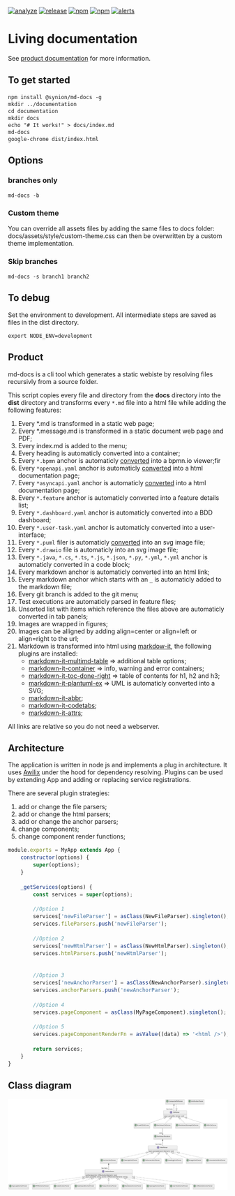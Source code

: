 <!-- [![test](https://github.com/synionnl/md-docs-cli/actions/workflows/test.yml/badge.svg)](https://github.com/synionnl/md-docs-cli/actions/workflows/test.yml)
[![audit](https://github.com/synionnl/md-docs-cli/actions/workflows/audit.yml/badge.svg)](https://github.com/synionnl/md-docs-cli/actions/workflows/audit.yml) -->
[![analyze](https://github.com/synionnl/md-docs-cli/actions/workflows/analyze.yml/badge.svg)](https://github.com/synionnl/md-docs-cli/actions/workflows/analyze.yml)
[![release](https://github.com/synionnl/md-docs-cli/actions/workflows/release.yml/badge.svg)](https://github.com/synionnl/md-docs-cli/actions/workflows/release.yml)
[![npm](https://img.shields.io/npm/v/@synion/md-docs.svg)](https://npmjs.org/package/@synion/md-docs)
[![npm](https://img.shields.io/npm/dm/@synion/md-docs.svg)](https://npmjs.org/package/@synion/md-docs)
[![alerts](https://img.shields.io/lgtm/alerts/g/synionnl/md-docs-cli.svg?logo=lgtm&logoWidth=18)](https://lgtm.com/projects/g/synionnl/md-docs-cli/alerts/)

# Living documentation

See [product documentation](https://docs.synion.nl/products/md-docs-cli/index.html) for more information.

## To get started

```
npm install @synion/md-docs -g
mkdir ../documentation
cd documentation
mkdir docs
echo "# It works!" > docs/index.md
md-docs
google-chrome dist/index.html
```

## Options

### branches only

```
md-docs -b
```

### Custom theme

You can override all assets files by adding the same files to docs folder:  docs/assets/style/custom-theme.css can then be overwritten by a custom theme implementation.

### Skip branches

```
md-docs -s branch1 branch2
```

## To debug

Set the environment to development. All intermediate steps are saved as files in the dist directory.

```
export NODE_ENV=development
```

## Product

md-docs is a cli tool which generates a static webiste by resolving files recursivly from a source folder.

This script copies every file and directory from the **docs** directory into the **dist** directory and transforms every `*.md` file into a html file while adding the following features:

1. Every *.md is transformed in a static web page;
1. Every *.message.md is transformed in a static document web page and PDF;
1. Every index.md is added to the menu;
1. Every heading is automaticly converted into a container;
1. Every `*.bpmn` anchor is automaticly [converted](https://bpmn.io/toolkit/bpmn-js/) into a bpmn.io viewer;fir
1. Every `*openapi.yaml` anchor is automaticly [converted](https://github.com/OpenAPITools/openapi-generator) into a html documentation page;
1. Every `*asyncapi.yaml` anchor is automaticly [converted](https://github.com/asyncapi/generator) into a html documentation page;
1. Every `*.feature` anchor is automaticly converted into a feature details list;
1. Every `*.dashboard.yaml` anchor is automaticly converted into a BDD dashboard;
1. Every `*.user-task.yaml` anchor is automaticly converted into a user-interface;
1. Every `*.puml` filer is automaticly [converted](https://plantuml.com/) into an svg image file;
1. Every `*.drawio` file is automaticly into an svg image file;
1. Every `*.java`, `*.cs`, `*.ts`, `*.js`, `*.json`, `*.py`, `*.yml`, `*.yml` anchor is automaticly converted in a code block; 
1. Every markdown anchor is automaticly converted into an html link;
1. Every markdown anchor which starts with an `_` is automaticly added to the markdown file; 
1. Every git branch is added to the git menu;
1. Test executions are automaticly parsed in feature files;
1. Unsorted list with items which reference the files above are automaticly converted in tab panels;
1. Images are wrapped in figures;
1. Images can be alligned by adding align=center or align=left or align=right to the url;
1. Markdown is transformed into html using [markdow-it](https://www.npmjs.com/package/markdown-it), the following plugins are installed:
    * [markdown-it-multimd-table](https://www.npmjs.com/package/markdown-it-multimd-table) => additional table options;
    * [markdown-it-container](https://www.npmjs.com/package/markdown-it-container) => info, warning and error containers;
    * [markdown-it-toc-done-right](https://www.npmjs.com/package/markdown-it-toc-done-right) => table of contents for h1, h2 and h3;    
    * [markdown-it-plantuml-ex](https://www.npmjs.com/package/markdown-it-plantuml-ex) => UML is automaticly converted into a SVG;
    * [markdown-it-abbr](https://www.npmjs.com/package/markdown-it-abbr);
    * [markdown-it-codetabs](https://www.npmjs.com/package/markdown-it-codetabs);
    * [markdown-it-attrs](https://www.npmjs.com/package/markdown-it-attrs);

All links are relative so you do not need a webserver.

## Architecture

The application is written in node js and implements a plug in architecture. It uses [Awilix](https://github.com/jeffijoe/awilix/) under the hood for dependency resolving. Plugins can be used by extending App and adding or replacing service registrations.

There are several plugin strategies:

1. add or change the file parsers;
1. add or change the html parsers;
1. add or change the anchor parsers;
1. change components;
1. change component render functions;

```js
module.exports = MyApp extends App {
    constructor(options) {
        super(options);
    }

    _getServices(options) {
        const services = super(options);

        //Option 1
        services['newFileParser'] = asClass(NewFileParser).singleton();
        services.fileParsers.push('newFileParser');

        //Option 2
        services['newHtmlParser'] = asClass(NewHtmlParser).singleton();
        services.htmlParsers.push('newHtmlParser');


        //Option 3
        services['newAnchorParser'] = asClass(NewAnchorParser).singleton();
        services.anchorParsers.push('newAnchorParser');
        
        //Option 4
        services.pageComponent = asClass(MyPageComponent).singleton();

        //Option 5
        services.pageComponentRenderFn = asValue((data) => '<html />');

        return services;
    }
}
```

## Class diagram

![Class diagram](class-diagram.puml.svg)